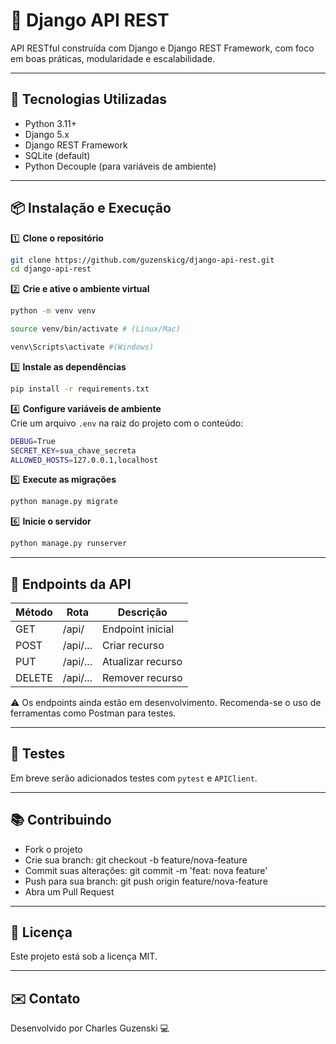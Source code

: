 # 🧬 Django API REST

API RESTful construída com Django e Django REST Framework, com foco em boas práticas, modularidade e escalabilidade.

---

## 🚀 Tecnologias Utilizadas

- Python 3.11+
- Django 5.x
- Django REST Framework
- SQLite (default)
- Python Decouple (para variáveis de ambiente)

---

## 📦 Instalação e Execução

1️⃣ **Clone o repositório**
```bash
git clone https://github.com/guzenskicg/django-api-rest.git
cd django-api-rest
```

2️⃣ **Crie e ative o ambiente virtual**
```bash
python -m venv venv
```
```bash
source venv/bin/activate # (Linux/Mac)
```
```bash
venv\Scripts\activate #(Windows)
```

3️⃣ **Instale as dependências**
```bash
pip install -r requirements.txt
```

4️⃣ **Configure variáveis de ambiente**  
Crie um arquivo `.env` na raiz do projeto com o conteúdo:
```bash
DEBUG=True
SECRET_KEY=sua_chave_secreta
ALLOWED_HOSTS=127.0.0.1,localhost
```

5️⃣ **Execute as migrações**
```bash
python manage.py migrate
```

6️⃣ **Inicie o servidor**
```bash
python manage.py runserver
```

---

## 📡 Endpoints da API

| Método | Rota        | Descrição         |
|--------|-------------|-------------------|
| GET    | /api/       | Endpoint inicial  |
| POST   | /api/...    | Criar recurso     |
| PUT    | /api/...    | Atualizar recurso |
| DELETE | /api/...    | Remover recurso   |

⚠️ Os endpoints ainda estão em desenvolvimento. Recomenda-se o uso de ferramentas como Postman para testes.

---

## 🧪 Testes

Em breve serão adicionados testes com `pytest` e `APIClient`.

---

## 📚 Contribuindo

- Fork o projeto  
- Crie sua branch: git checkout -b feature/nova-feature
- Commit suas alterações: git commit -m 'feat: nova feature'
- Push para sua branch: git push origin feature/nova-feature
- Abra um Pull Request

---

## 📖 Licença

Este projeto está sob a licença MIT.

---

## ✉️ Contato

Desenvolvido por Charles Guzenski 💻